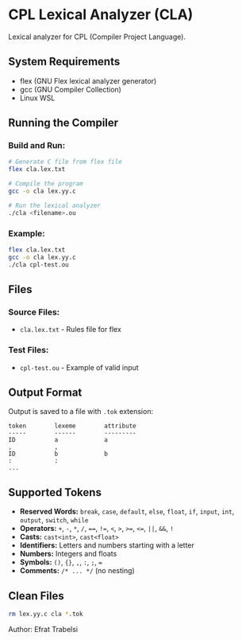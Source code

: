 # CPL Lexical Analyzer (CLA)

Lexical analyzer for CPL (Compiler Project Language).

## System Requirements
- flex (GNU Flex lexical analyzer generator)
- gcc (GNU Compiler Collection)
- Linux WSL

## Running the Compiler

### Build and Run:
```bash
# Generate C file from flex file
flex cla.lex.txt

# Compile the program
gcc -o cla lex.yy.c

# Run the lexical analyzer
./cla <filename>.ou
```

### Example:
```bash
flex cla.lex.txt
gcc -o cla lex.yy.c
./cla cpl-test.ou
```

## Files

### Source Files:
- `cla.lex.txt` - Rules file for flex

### Test Files:
- `cpl-test.ou` - Example of valid input

## Output Format

Output is saved to a file with `.tok` extension:
```
token        lexeme        attribute
-----        ------        ---------
ID           a             a
,	         ,
ID           b             b
:	         :
...
```

## Supported Tokens
- **Reserved Words:** `break`, `case`, `default`, `else`, `float`, `if`, `input`, `int`, `output`, `switch`, `while`
- **Operators:** `+`, `-`, `*`, `/`, `==`, `!=`, `<`, `>`, `>=`, `<=`, `||`, `&&`, `!`
- **Casts:** `cast<int>`, `cast<float>`
- **Identifiers:** Letters and numbers starting with a letter
- **Numbers:** Integers and floats
- **Symbols:** `()`, `{}`, `,`, `:`, `;`, `=`
- **Comments:** `/* ... */` (no nesting)

## Clean Files
```bash
rm lex.yy.c cla *.tok
```

Author: Efrat Trabelsi
